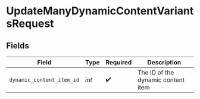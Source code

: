 # UpdateManyDynamicContentVariantsRequest


## Fields

| Field                              | Type                               | Required                           | Description                        |
| ---------------------------------- | ---------------------------------- | ---------------------------------- | ---------------------------------- |
| `dynamic_content_item_id`          | *int*                              | :heavy_check_mark:                 | The ID of the dynamic content item |